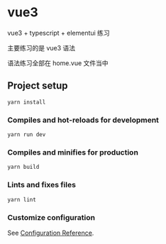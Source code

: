 # vue3

vue3 + typescript + elementui 练习

主要练习的是 vue3 语法

语法练习全部在 home.vue 文件当中

## Project setup

```
yarn install
```

### Compiles and hot-reloads for development

```
yarn run dev
```

### Compiles and minifies for production

```
yarn build
```

### Lints and fixes files

```
yarn lint
```

### Customize configuration

See [Configuration Reference](https://cli.vuejs.org/config/).
